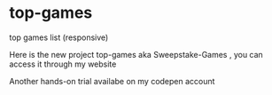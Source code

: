 # top-games
top games list (responsive)

Here is the new project top-games aka Sweepstake-Games ,
you can access it through my website

Another hands-on trial availabe on my codepen account
